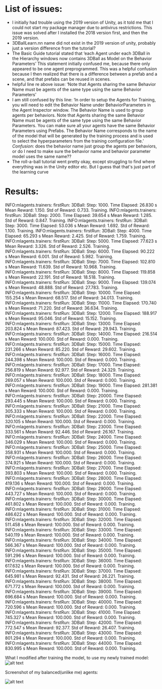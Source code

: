 # List of issues:
+ I initially had trouble using the 2019 version of Unity, as it told me that I could not start my package manager due to antivirus restrictions. This issue was solved after I installed the 2018 version first, and then the 2019 version.
+ 3DBallLearn.nn name did not exist in the 2019 version of unity, probably just a version difference from the tutorial?
+ The Basic Guide tutorial stated that ‘each Agent under each 3DBall in the Hierarchy windows now contains 3DBall as Model on the Behavior Parameters’ This statement initially confused me, because there only appeared to be one agent preprogrammed. This was a helpful confusion because I then realized that there is a difference between a prefab and a scene, and that prefabs can be reused in scenes.
+ helpful line re above issue: ‘Note that Agents sharing the same Behavior Name must be agents of the same type using the same Behavior Parameters’
+ I am still confused by this line: ‘In order to setup the Agents for Training, you will need to edit the Behavior Name under BehaviorParameters in the Agent Inspector window. The Behavior Name is used to group agents per behaviors. Note that Agents sharing the same Behavior Name must be agents of the same type using the same Behavior Parameters. You can make sure all your agents have the same Behavior Parameters using Prefabs. The Behavior Name corresponds to the name of the model that will be generated by the training process and is used to select the hyperparameters from the training configuration file.’
*Confusion*: does the behavior name just group the agents per behaviors, or do I need to make sure the behavior name and behavior parameter model uses the same name??
+ The roll-a-ball tutorial went pretty okay, except struggling to find where everything was in the Unity editor etc. But I guess that that's just part of the learning curve

# Results:

INFO:mlagents.trainers: firstRun: 3DBall: Step: 1000. Time Elapsed: 26.830 s Mean Reward: 1.150. Std of Reward: 0.733. Training.
INFO:mlagents.trainers: firstRun: 3DBall: Step: 2000. Time Elapsed: 39.654 s Mean Reward: 1.285. Std of Reward: 0.847. Training.
INFO:mlagents.trainers: firstRun: 3DBall: Step: 3000. Time Elapsed: 53.036 s Mean Reward: 1.692. Std of Reward: 1.100. Training.
INFO:mlagents.trainers: firstRun: 3DBall: Step: 4000. Time Elapsed: 65.293 s Mean Reward: 2.425. Std of Reward: 1.759. Training.
INFO:mlagents.trainers: firstRun: 3DBall: Step: 5000. Time Elapsed: 77.623 s Mean Reward: 3.326. Std of Reward: 2.526. Training.
INFO:mlagents.trainers: firstRun: 3DBall: Step: 6000. Time Elapsed: 90.222 s Mean Reward: 6.001. Std of Reward: 5.982. Training.
INFO:mlagents.trainers: firstRun: 3DBall: Step: 7000. Time Elapsed: 102.810 s Mean Reward: 11.639. Std of Reward: 10.968. Training.
INFO:mlagents.trainers: firstRun: 3DBall: Step: 8000. Time Elapsed: 119.858 s Mean Reward: 22.191. Std of Reward: 18.518. Training.
INFO:mlagents.trainers: firstRun: 3DBall: Step: 9000. Time Elapsed: 139.074 s Mean Reward: 48.888. Std of Reward: 27.783. Training.
INFO:mlagents.trainers: firstRun: 3DBall: Step: 10000. Time Elapsed: 155.254 s Mean Reward: 68.517. Std of Reward: 34.013. Training.
INFO:mlagents.trainers: firstRun: 3DBall: Step: 11000. Time Elapsed: 170.740 s Mean Reward: 71.220. Std of Reward: 36.634. Training.
INFO:mlagents.trainers: firstRun: 3DBall: Step: 12000. Time Elapsed: 188.917 s Mean Reward: 95.046. Std of Reward: 15.152. Training.
INFO:mlagents.trainers: firstRun: 3DBall: Step: 13000. Time Elapsed: 203.824 s Mean Reward: 87.423. Std of Reward: 29.943. Training.
INFO:mlagents.trainers: firstRun: 3DBall: Step: 14000. Time Elapsed: 216.514 s Mean Reward: 100.000. Std of Reward: 0.000. Training.
INFO:mlagents.trainers: firstRun: 3DBall: Step: 15000. Time Elapsed: 231.266 s Mean Reward: 85.220. Std of Reward: 29.602. Training.
INFO:mlagents.trainers: firstRun: 3DBall: Step: 16000. Time Elapsed: 244.398 s Mean Reward: 100.000. Std of Reward: 0.000. Training.
INFO:mlagents.trainers: firstRun: 3DBall: Step: 17000. Time Elapsed: 256.819 s Mean Reward: 92.977. Std of Reward: 24.329. Training.
INFO:mlagents.trainers: firstRun: 3DBall: Step: 18000. Time Elapsed: 269.057 s Mean Reward: 100.000. Std of Reward: 0.000. Training.
INFO:mlagents.trainers: firstRun: 3DBall: Step: 19000. Time Elapsed: 281.381 s Mean Reward: 100.000. Std of Reward: 0.000. Training.
INFO:mlagents.trainers: firstRun: 3DBall: Step: 20000. Time Elapsed: 293.445 s Mean Reward: 100.000. Std of Reward: 0.000. Training.
INFO:mlagents.trainers: firstRun: 3DBall: Step: 21000. Time Elapsed: 305.333 s Mean Reward: 100.000. Std of Reward: 0.000. Training.
INFO:mlagents.trainers: firstRun: 3DBall: Step: 22000. Time Elapsed: 320.105 s Mean Reward: 100.000. Std of Reward: 0.000. Training.
INFO:mlagents.trainers: firstRun: 3DBall: Step: 23000. Time Elapsed: 333.561 s Mean Reward: 92.446. Std of Reward: 26.167. Training.
INFO:mlagents.trainers: firstRun: 3DBall: Step: 24000. Time Elapsed: 346.029 s Mean Reward: 100.000. Std of Reward: 0.000. Training.
INFO:mlagents.trainers: firstRun: 3DBall: Step: 25000. Time Elapsed: 358.931 s Mean Reward: 100.000. Std of Reward: 0.000. Training.
INFO:mlagents.trainers: firstRun: 3DBall: Step: 26000. Time Elapsed: 374.921 s Mean Reward: 100.000. Std of Reward: 0.000. Training.
INFO:mlagents.trainers: firstRun: 3DBall: Step: 27000. Time Elapsed: 393.803 s Mean Reward: 100.000. Std of Reward: 0.000. Training.
INFO:mlagents.trainers: firstRun: 3DBall: Step: 28000. Time Elapsed: 419.136 s Mean Reward: 100.000. Std of Reward: 0.000. Training.
INFO:mlagents.trainers: firstRun: 3DBall: Step: 29000. Time Elapsed: 443.727 s Mean Reward: 100.000. Std of Reward: 0.000. Training.
INFO:mlagents.trainers: firstRun: 3DBall: Step: 30000. Time Elapsed: 461.802 s Mean Reward: 100.000. Std of Reward: 0.000. Training.
INFO:mlagents.trainers: firstRun: 3DBall: Step: 31000. Time Elapsed: 486.622 s Mean Reward: 100.000. Std of Reward: 0.000. Training.
INFO:mlagents.trainers: firstRun: 3DBall: Step: 32000. Time Elapsed: 511.458 s Mean Reward: 100.000. Std of Reward: 0.000. Training.
INFO:mlagents.trainers: firstRun: 3DBall: Step: 33000. Time Elapsed: 540.119 s Mean Reward: 100.000. Std of Reward: 0.000. Training.
INFO:mlagents.trainers: firstRun: 3DBall: Step: 34000. Time Elapsed: 566.367 s Mean Reward: 100.000. Std of Reward: 0.000. Training.
INFO:mlagents.trainers: firstRun: 3DBall: Step: 35000. Time Elapsed: 591.296 s Mean Reward: 100.000. Std of Reward: 0.000. Training.
INFO:mlagents.trainers: firstRun: 3DBall: Step: 36000. Time Elapsed: 617.632 s Mean Reward: 100.000. Std of Reward: 0.000. Training.
INFO:mlagents.trainers: firstRun: 3DBall: Step: 37000. Time Elapsed: 645.981 s Mean Reward: 92.431. Std of Reward: 26.221. Training.
INFO:mlagents.trainers: firstRun: 3DBall: Step: 38000. Time Elapsed: 671.772 s Mean Reward: 100.000. Std of Reward: 0.000. Training.
INFO:mlagents.trainers: firstRun: 3DBall: Step: 39000. Time Elapsed: 696.684 s Mean Reward: 100.000. Std of Reward: 0.000. Training.
INFO:mlagents.trainers: firstRun: 3DBall: Step: 40000. Time Elapsed: 720.596 s Mean Reward: 100.000. Std of Reward: 0.000. Training.
INFO:mlagents.trainers: firstRun: 3DBall: Step: 41000. Time Elapsed: 745.327 s Mean Reward: 100.000. Std of Reward: 0.000. Training.
INFO:mlagents.trainers: firstRun: 3DBall: Step: 42000. Time Elapsed: 772.547 s Mean Reward: 92.377. Std of Reward: 26.407. Training.
INFO:mlagents.trainers: firstRun: 3DBall: Step: 43000. Time Elapsed: 801.294 s Mean Reward: 100.000. Std of Reward: 0.000. Training.
INFO:mlagents.trainers: firstRun: 3DBall: Step: 44000. Time Elapsed: 830.995 s Mean Reward: 100.000. Std of Reward: 0.000. Training.

What I modified after training the model, to use my newly trained model:
![alt text](https://drive.google.com/uc?id=1bNJQlUXwyEEqqTit9pPDqc_OgLdtGIMg&export=view)

Screenshot of my balanced(unlike me) agents:

![alt text](https://drive.google.com/uc?id=1Bai75-vH3OnU6IDtxd-Zx9FKrRQkV0n3&export=view)
